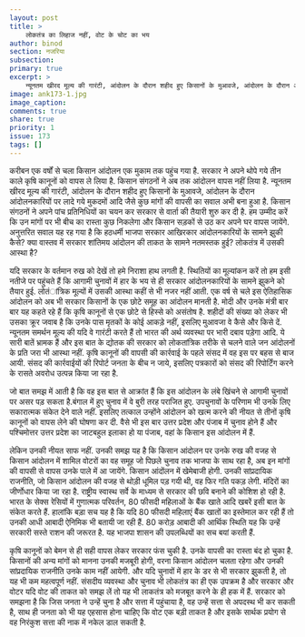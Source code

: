```yaml
---
layout: post
title: >
    लोकतंत्र का लिहाज नहीं, वोट के चोट का भय
author: binod
section: नजरिया
subsection:
primary: true
excerpt: >
    न्यूनतम खीरद मूल्य की गारंटी, आंदोलन के दौरान शहीद हुए किसानों के मुआवजे, आंदोलन के दौरान आंदोलनकारियों पर लादे गये मुकदमों आदि जैसे कुछ मांगों की वापसी का सवाल अभी बना हुआ है.
image: ank173-1.jpg
image_caption: 
comments: true
share: true
priority: 1
issue: 173
tags: []
---
```


करीबन एक वर्षों से चला किसान आंदोलन एक मुकाम तक पहुंच गया है. सरकार ने अपने थोपे गये तीन काले कृषि कानूनों को वापस ले लिया है. किसान संगठनों ने अब तक आंदोलन वापस नहीं लिया है. न्यूनतम खीरद मूल्य की गारंटी, आंदोलन के दौरान शहीद हुए किसानों के मुआवजे, आंदोलन के दौरान आंदोलनकारियों पर लादे गये मुकदमों आदि जैसे कुछ मांगों की वापसी का सवाल अभी बना हुआ है. किसान संगठनों ने अपने पांच प्रतिनिधियों का चयन कर सरकार से वार्ता की तैयारी शुरु कर दी है. हम उम्मीद करें कि उन मांगों पर भी बीच का रास्ता कुछ निकलेगा और किसान सड़कों से उठ कर अपने घर वापस जायेंगे. अनुत्तरित सवाल यह रह गया है कि हठधर्मी भाजपा सरकार आखिरकार आंदोलनकारियों के सामने झुकी कैसे? क्या वास्तव में सरकार शांतिमय आंदोलन की ताकत के सामने नतमस्तक हुई? लोकतंत्र में उसकी आस्था है?

यदि सरकार के वर्तमान रुख को देखें तो हमे निराशा हाथ लगती है. स्थितियों का मूल्यांकन करें तो हम इसी नतीजे पर पहुंचते हैं कि आगामी चुनावों में हार के भय से ही सरकार आंदोलनकारियों के सामने झुकने को तैयार हुई. लोतंांत्रिक मूल्यों में उसकी आस्था कहीं से भी नजर नहीं आती. एक वर्ष से चले इस ऐतिहासिक आंदोलन को अब भी सरकार किसानों के एक छोटे समूह का आंदोलन मानती है. मोदी और उनके मंत्री बार बार यह कहते रहे हैं कि कृषि कानूनों से एक छोटे से हिस्से को असंतोष है. शहीदों की संख्या को लेकर भी उसका क्रूर जवाब है कि उनके पास मृतकों के कोई आकड़े नहीं, इसलिए मुआवजा वे कैसे और किसे दें. न्यूनतम समर्थन मूल्य की यदि वे गारंटी करते हैं तो भारत की अर्थ व्यवस्था पर भारी दबाव पड़ेगा आदि. ये सारी बातें भ्रामक हैं और इस बात के द्योतक की सरकार को लोकतांत्रिक तरीके से चलने वाले जन आंदोलनों के प्रति जरा भी आस्था नहीं. कृषि कानूनों की वापसी की कार्रवाई के पहले संसद में वह इस पर बहस से बाज आयी. संसद की कार्रवाईयों की रिपोर्ट जनता के बीच न जाये, इसलिए पत्रकारों को संसद की रिपोर्टिंग करने के रासते अवरोध उत्पन्न किया जा रहा है.

जो बात समझ में आती है कि वह इस बात से आक्रांत हैं कि इस आंदोलन के लंबे खिंचने से आगामी चुनावों पर असर पड़ सकता है.बंगाल में हुए चुनाव में वे बुरी तरह पराजित हुए. उपचुनावों के परिणाम भी उनके लिए सकारात्मक संकेत देने वाले नहीं. इसलिए तत्काल उन्होंने आंदोलन को खत्म करने की नीयत से तीनों कृषि कानूनों को वापस लेने की घोषणा कर दी. वैसे भी इस बार उत्तर प्रदेश और पंजाब में चुनाव होने हैं और पश्चिमोत्तर उत्तर प्रदेश का जाटबहुल इलाका हो या पंजाब, वहां के किसान इस आंदोलन में हैं.

लेकिन उनकी नीयत साफ नहीं. उनकी समझ यह है कि किसान आंदोलन पर उनके रुख की वजह से किसान आंदोलन में शामिल वोटरों का वह समूह जो पिछले चुनाव तक भाजपा के साथ रहा है, अब इन मांगों की वापसी से वापस उनके पाले में आ जायेंगे. किसान आंदोंलन में खेमेबाजी होगी. उनकी सांप्रदायिक राजनीति, जो किसान आंदोलन की वजह से थोड़ी धूमिल पड़ गयी थी, वह फिर गति पकड़ लेगी. मंदिरों का जीर्णोधार किया जा रहा है. राष्ट्रीय स्वास्थ सर्वे के माध्यम से सरकार की छवि बनाने की कोशिश हो रही है. भारत के सेक्स रेसियों में गुणात्मक परिवर्तन, 80 फीसदी महिलाओं के बैंक खाते आदि खबरें इसी बात के संकेत करते हैं. हालांकि बड़ा सच यह है कि यदि 80 फीसदी महिलाएं बैंक खातों का इस्तेमाल कर रही हैं तो उनकी आधी आबादी ऐनिमिक भी बतायी जा रही हैं. 80 करोड़ आबादी की आर्थिक स्थिति यह कि उन्हें सरकारी सस्ते राशन की जरूरत है. यह भाजपा शासन की उपलब्धियों का सच बयां करती हैं.

कृषि कानूनों को बेमन से ही सही वापस लेकर सरकार फंस चुकी है. उनके वापसी का रास्ता बंद हो चुका है. किसानों की अन्य मांगों को मानना उनकी मजबूरी होगी, वरना किसान आंदोलन चलता रहेगा और उनकी सांप्रदायिक राजनीति उनके काम नहीं आयेगी. और यदि चुनावों में हार के डर से भी सरकार झुकती है, तो यह भी कम महत्वपूर्ण नहीं. संसदीय व्यवस्था और चुनाव भी लोकतंत्र का ही एक उपक्रम है और सरकार और वोटर यदि वोट की ताकत को समझ लें तो यह भी लाकतंत्र को मजबूत करने के ही हक में हैं. सरकार को समझना है कि जिस जनता ने उन्हें चुना है और सत्ता में पहुंचाया है, वह उन्हें सत्ता से अपदस्थ भी कर सकती है, साथ ही जनता को भी यह एहसास होना चाहिए कि वोट एक बड़ी ताकत है और इसके सार्थक प्रयोग से वह निरंकुश सत्ता की नाक में नकेल डाल सकती है.
